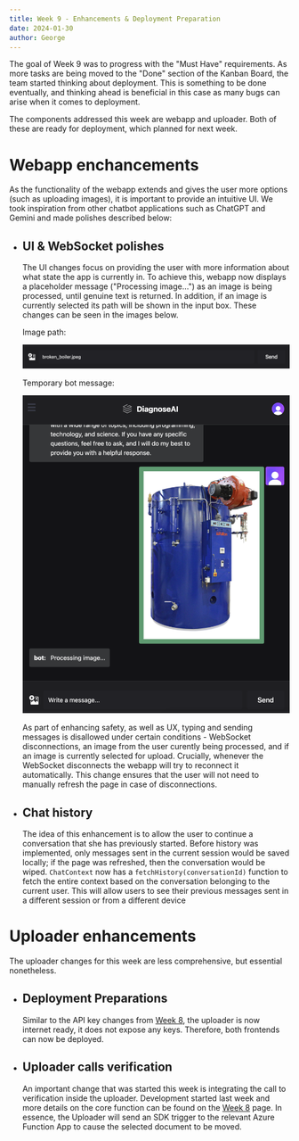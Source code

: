 ```yaml
---
title: Week 9 - Enhancements & Deployment Preparation
date: 2024-01-30
author: George
---
```


The goal of Week 9 was to progress with the "Must Have" requirements. As more
tasks are being moved to the "Done" section of the Kanban Board, the team
started thinking about deployment. This is something to be done eventually, and
thinking ahead is beneficial in this case as many bugs can arise when it comes
to deployment.

The components addressed this week are webapp and uploader. Both of these are
ready for deployment, which planned for next week.

# Webapp enchancements

As the functionality of the webapp extends and gives the user more options (such
as uploading images), it is important to provide an intuitive UI. We took
inspiration from other chatbot applications such as ChatGPT and Gemini and made
polishes described below:

- ## UI & WebSocket polishes

  The UI changes focus on providing the user with more information about what
  state the app is currently in. To achieve this, webapp now displays a
  placeholder message ("Processing image...") as an image is being processed,
  until genuine text is returned. In addition, if an image is currently selected
  its path will be shown in the input box. These changes can be seen in the
  images below.

  Image path:

  <img src="img_path.png" alt="Image of new image send UI" width=860>

  Temporary bot message:

  <img src="processing_img.png" alt="Image of photo processing" width=500>

  As part of enhancing safety, as well as UX, typing and sending
  messages is disallowed under certain conditions - WebSocket disconnections,
  an image from the user curently being processed, and if an image is
  currently selected for upload. Crucially, whenever the WebSocket disconnects
  the webapp will try to reconnect it automatically. This change ensures that
  the user will not need to manually refresh the page in case of disconnections.

- ## Chat history

  The idea of this enhancement is to allow the user to continue a conversation
  that she has previously started. Before history was implemented, only messages
  sent in the current session would be saved locally; if the page was refreshed,
  then the conversation would be wiped. `ChatContext` now has a
  `fetchHistory(conversationId)` function to fetch the entire context based on
  the conversation belonging to the current user. This will allow users to see
  their previous messages sent in a different session or from a different device

# Uploader enhancements

The uploader changes for this week are less comprehensive, but essential nonetheless.

- ## Deployment Preparations

  Similar to the API key changes from [Week 8](/diagnoseai-dev-blog/posts/week-08/#api-key-security),
  the uploader is now internet ready, it does not expose any keys. Therefore,
  both frontends can now be deployed.

- ## Uploader calls verification

  An important change that was started this week is integrating the call to
  verification inside the uploader. Development started last week and more
  details on the core function can be found on the
  [Week 8](/diagnoseai-dev-blog/posts/week-08/#migrating-validated-documents-to-production-index)
  page. In essence, the Uploader will send an SDK trigger to the relevant Azure
  Function App to cause the selected document to be moved.

